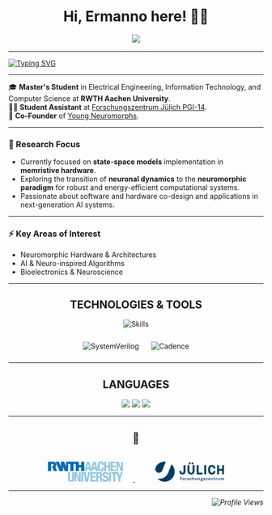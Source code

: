 <h1 align="center">Hi, Ermanno here! 👋🏼</h1>

<div align="center">
  <a href="https://www.linkedin.com/in/ermanno-fiorillo-799296171" target="_blank">
    <img src="https://img.shields.io/badge/LinkedIn-0077B5?style=for-the-badge&logo=linkedin&logoColor=white" />
  </a>
</div>

<hr/>


[![Typing SVG](https://readme-typing-svg.demolab.com/?font=Fira+Code&size=25&duration=4000&pause=1500&color=0D47A1&center=false&vCenter=true&width=1000&lines=Electrical+Engineering+%7C+Computer+Science;Neuromorphic+Computing+%7C+In-Memory+Computing;Curiosity+Driven)](https://git.io/typing-svg)

<hr/>

🎓 **Master's Student** in Electrical Engineering, Information Technology, and Computer Science at **RWTH Aachen University**.  
👨‍💻 **Student Assistant** at [Forschungszentrum Jülich PGI-14](https://www.fz-juelich.de/en/pgi/pgi-14).  
🧠 **Co-Founder** of [Young Neuromorphs](https://linktr.ee/youngneuromorphs).


---

### **🔬 Research Focus**
- Currently focused on **state-space models** implementation in **memristive hardware**.  
- Exploring the transition of **neuronal dynamics** to the **neuromorphic paradigm** for robust and energy-efficient computational systems.  
- Passionate about software and hardware co-design and applications in next-generation AI systems.

---

### **⚡ Key Areas of Interest**
- Neuromorphic Hardware & Architectures  
- AI & Neuro-inspired Algorithms  
- Bioelectronics & Neuroscience 

---

<h2 align="center">TECHNOLOGIES & TOOLS </h2>

<p align="center">
  <!-- Skillicons -->
  <img src="https://skillicons.dev/icons?i=python,cpp,matlab,pytorch,tensorflow,git,latex" alt="Skills" /><br><br>

  <!-- Extra Tools -->
  <img src="https://www.accellera.org/images/about/policies/logos/systemverilog-logo.png" alt="SystemVerilog" width="100" height="30" style="margin: 10px;" />
  <img src="https://commons.wikimedia.org/wiki/Special:FilePath/Cadence-Logo.svg" alt="Cadence" width="100" height="30" style="margin: 10px;" />
</p>

---

<div align="center">
  <h2>LANGUAGES</h2>
  <img src="https://img.shields.io/badge/English-C1-f39f37?style=for-the-badge&logoColor=white" />
  <img src="https://img.shields.io/badge/German-A2-6a994e?style=for-the-badge&logoColor=white" />
  <img src="https://img.shields.io/badge/Italian-Native-2a9d8f?style=for-the-badge&logoColor=white" />
</div>

---
<h2 align="center">🤝</h2>

<br/>
<div align="center">
  <!-- RWTH Aachen Logo -->
  <a href="mailto:ermanno.fiorillo@rwth-aachen.de">
    <img src="Logo/RWTH.jpg" alt="RWTH Aachen" height="40" style="margin-right: 20px;">
  </a>
  &nbsp;&nbsp;&nbsp;&nbsp;
  <!-- Forschungszentrum Jülich Logo -->
  <a href="https://www.fz-juelich.de/profile/fiorillo_e">
    <img src="Logo/Juelich.png" alt="Forschungszentrum Jülich" height="40" style="margin-left: 20px;">
  </a>
</div>

---



<div style="display: flex; justify-content: flex-end;">
    <i>
        <img src="https://komarev.com/ghpvc/?username=ErmannoF00&label=Profile%20views&color=0e75b6&style=flat" alt="Profile Views">
    </i>
</div>


